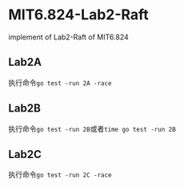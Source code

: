 # MIT6.824-Lab2-Raft
implement of Lab2-Raft of MIT6.824

## Lab2A
执行命令`go test -run 2A -race`

## Lab2B
执行命令`go test -run 2B`或者`time go test -run 2B`

## Lab2C
执行命令`go test -run 2C -race`